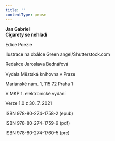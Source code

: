 ```yaml
---
title: ''
contentType: prose
---
```


<section>

**Jan Gabriel  
Cigarety se nehladí**

</section>

<section>

Edice Poezie

Ilustrace na obálce Green angel/Shutterstock.com

Redakce Jaroslava Bednářová

</section>

<section>

Vydala Městská knihovna v Praze

Mariánské nám. 1, 115 72 Praha 1

</section>

<section>

V MKP 1. elektronické vydání

Verze 1.0 z 30. 7. 2021

</section>

<section>

ISBN 978-80-274-1758-2 (epub)

ISBN 978-80-274-1759-9 (pdf)

ISBN 978-80-274-1760-5 (prc)

</section>
